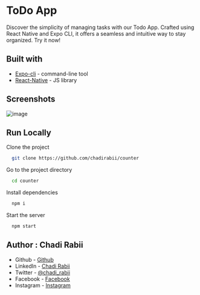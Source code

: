 # ToDo App

Discover the simplicity of managing tasks with our Todo App. Crafted using React Native and Expo CLI, it offers a seamless and intuitive way to stay organized. Try it now!

## Built with
- [Expo-cli](https://docs.expo.dev/) - command-line tool
- [React-Native](https://reactnative.dev/) - JS library

## Screenshots
![image](https://user-images.githubusercontent.com/110679720/198889318-199a043e-2616-4a02-af92-a3b450b0431e.png)

## Run Locally

Clone the project

```bash
  git clone https://github.com/chadirabii/counter
```

Go to the project directory

```bash
  cd counter
```

Install dependencies

```bash
  npm i
```

Start the server

```bash
  npm start
```

## Author : Chadi Rabii

- Github - [Github](https://github.com/chadirabii)
- LinkedIn - [Chadi Rabii](www.linkedin.com/in/chadirabii)
- Twitter - [@chadi_rabii](https://twitter.com/chadi_rabii)
- Facebook - [Facebook](https://www.facebook.com/chadi.rabii.3)
- Instagram - [Instagram](https://www.instagram.com/chadi_rb/)

